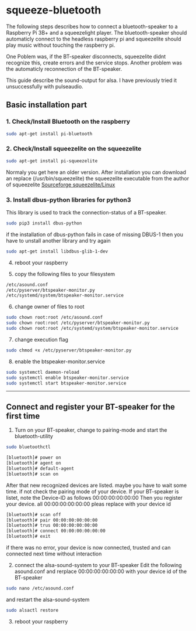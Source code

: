 # squeeze-bluetooth

The following steps describes how to connect a bluetooth-speaker to a Raspberry Pi 3B+ 
and a squeezelight player.
The bluetooth-speaker should automaticly connect to the headless raspberry pi and squeezelite should play
music without touching the raspberry pi.

One Poblem was, if the BT-speaker disconnects, squeezelite didnt recognize this, create errors and the service stops.
Another problem was the automaticly reconnection of the BT-speaker.

This guide describe the sound-output for alsa. I have previously tried it unsuccessfully with pulseaudio.

## Basic installation part

### 1. Check/Install Bluetooth on the raspberry

```bash
sudo apt-get install pi-bluetooth
```

### 2. Check/Install squeezelite on the squeezelite

```bash
sudo apt-get install pi-squeezelite
```
Normaly you get here an older version. After installation you can download an replace (/usr/bin/squeezelite) the squeezelite executable from the author of squeezelite
[Sourceforge squeezelite/Linux](https://sourceforge.net/projects/lmsclients/files/squeezelite/linux/)

### 3. Install dbus-python libraries for python3
This library is used to track the connection-status of a BT-speaker. 

```bash
sudo pip3 install dbus-python
```

if the installation of dbus-python fails in case of missing DBUS-1 then you have to unstall another library and try again

```bash
sudo apt-get install libdbus-glib-1-dev
```

4. reboot your raspberry

5. copy the following files to your filesystem

```bash
/etc/asound.conf
/etc/pyserver/btspeaker-monitor.py
/etc/systemd/system/btspeaker-monitor.service
```

6. change owner of files to root

```bash
sudo chown root:root /etc/asound.conf
sudo chown root:root /etc/pyserver/btspeaker-monitor.py
sudo chown root:root /etc/systemd/system/btspeaker-monitor.service
```

7. change execution flag

```bash
sudo chmod +x /etc/pyserver/btspeaker-monitor.py
```

8. enable the btspeaker-monitor.service

```bash
sudo systemctl daemon-reload
sudo systemctl enable btspeaker-monitor.service
sudo systemctl start btspeaker-monitor.service
```

---
## Connect and register your BT-speaker for the first time

1. Turn on your BT-speaker, change to pairing-mode and start the bluetooth-utility

```bash
sudo bluetoothctl 
```

```bash
[bluetooth]# power on
[bluetooth]# agent on
[bluetooth]# default-agent
[bluetooth]# scan on
```

After that new recognized devices are listed. maybe you have to wait some time. if not check the pairing mode of your device.
If your BT-speaker is listet, note the Device-ID as follows 00:00:00:00:00:00
Then you register your device. all 00:00:00:00:00:00 pleas replace with your device id

```bash
[bluetooth]# scan off
[bluetooth]# pair 00:00:00:00:00:00
[bluetooth]# trus 00:00:00:00:00:00
[bluetooth]# connect 00:00:00:00:00:00
[bluetooth]# exit
```
if there was no error, your device is now connected, trusted and can connected next time without interaction

2. connect the alsa-sound-system to your BT-speaker
Edit the following asound.conf and rerplace 00:00:00:00:00:00 with your device id of the BT-speaker

```bash
sudo nano /etc/asound.conf
```
and restart the alsa-sound-system

```bash
sudo alsactl restore
```

3. reboot your raspberry
